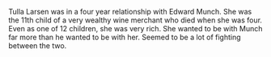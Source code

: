 Tulla Larsen was in a four year relationship with Edward Munch. She was the 11th child of a very wealthy wine merchant who died when she was four. Even as one of 12 children, she was very rich. She wanted to be with Munch far more than he wanted to be with her. Seemed to be a lot of fighting between the two. 
